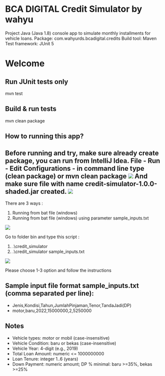 BCA DIGITAL Credit Simulator by wahyu
=========================

Project Java (Java 1.8) console app to simulate monthly installments for vehicle loans.
Package: com.wahyurds.bcadigital.credits
Build tool: Maven
Test framework: JUnit 5

# Welcome

Run JUnit tests only
-
mvn test

Build & run tests
-
mvn clean package

How to running this app?
-
Before running and try, make sure already create package, you can run from IntelliJ Idea.
File - Run - Edit Configurations - in command line type (clean package) or mvn clean package
![](C:\Users\wahyu\Downloads\test\intellij.jpg)
And make sure file with name credit-simulator-1.0.0-shaded.jar created.
![](C:\Users\wahyu\Downloads\test\explorer.jpg)
---
There are 3 ways :
1. Running from bat file (windows)
2. Running from bat file (windows) using parameter sample_inputs.txt

![](C:\Users\wahyu\Downloads\test\cmd.jpg)

Go to folder bin and type this script : 
1. .\credit_simulator
2. .\credit_simulator sample_inputs.txt 

![](C:\Users\wahyu\Downloads\test\cmd2.jpg)

Please choose 1-3 option and follow the instructions

Sample input file format sample_inputs.txt (comma separated per line):
-
- Jenis,Kondisi,Tahun,JumlahPinjaman,Tenor,TandaJadi(DP)
- motor,baru,2022,15000000,2,5250000

Notes
-----
- Vehicle types: motor or mobil (case-insensitive)
- Vehicle Condition: baru or bekas (case-insensitive)
- Vehicle Year: 4-digit (e.g., 2019)
- Total Loan Amount: numeric <= 1000000000
- Loan Tenure: integer 1..6 (years)
- Down Payment: numeric amount; DP % minimal: baru >=35%, bekas >=25%

